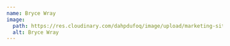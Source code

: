 ```yaml
---
name: Bryce Wray
image:
  path: https://res.cloudinary.com/dahpdufoq/image/upload/marketing-site/blog/bryce-wray-rgb-608x912-50pct_bqz8aq.jpg
  alt: Bryce Wray
---
```

